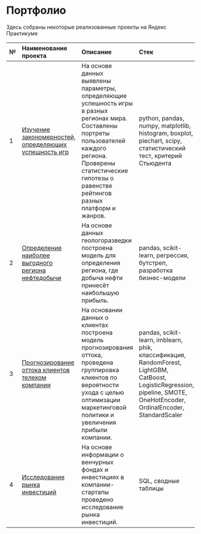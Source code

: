 # Портфолио
Здесь собраны некоторые реализованные проекты на Яндекс Практикуме

| №  | Наименование проекта       | Описание                                           | Стек                  |
| :- | :------------------------- | :------------------------------------------------- | :-------------------- |
| 1  | [Изучение закономерностей, определяющих успешность игр](https://github.com/SvetBesedina/Portfolio-1/blob/main/GameDev/README.md) | На основе данных выявлены параметры, определяющие успешность игры в разных регионах мира. Составлены портреты пользователей каждого региона. Проверены статистические гипотезы о равенстве рейтингов разных платформ и жанров.| python, pandas, numpy, matplotlib, histogram, boxplot, piechart, scipy, статистический тест, критерий Стьюдента|
| 2  | [Определение наиболее выгодного региона нефтедобычи](https://github.com/SvetBesedina/Portfolio-1/blob/main/Oil%20Production/README.md) | На основе данных геологоразведки построена модель для определения региона, где добыча нефти принесёт наибольшую прибыль. | pandas, scikit-learn, регрессия, бутстреп, разработка бизнес-модели|
| 3  | [Прогнозирование оттока клиентов телеком компании](https://github.com/SvetBesedina/Portfolio-1/blob/main/Telecom/README.md)    | На основании данных о клиентах построена модель прогнозирования оттока, проведена группировка клиентов по вероятности ухода с целью оптимизации маркетинговой политики и увеличения прибыли компании. | pandas, scikit-learn, imblearn, phik, классификация, RandomForest, LightGBM, CatBoost, LogisticRegression, pipeline, SMOTE, OneHotEncoder, OrdinalEncoder, StandardScaler| 
| 4  | [Исследование рынка инвестиций](https://github.com/SvetBesedina/Portfolio/blob/main/SQL/README.md)   | На основе информации о венчурных фондах и инвестициях в компании-стартапы проведено исследование рынка инвестиций. | SQL, сводные таблицы|
